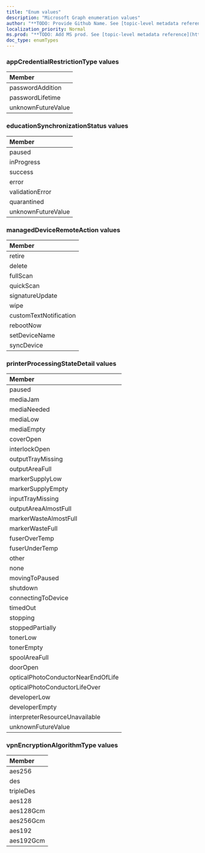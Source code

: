 ```yaml
---
title: "Enum values"
description: "Microsoft Graph enumeration values"
author: "**TODO: Provide Github Name. See [topic-level metadata reference](https://msgo.azurewebsites.net/add/document/guidelines/metadata.html#topic-level-metadata)**"
localization_priority: Normal
ms.prod: "**TODO: Add MS prod. See [topic-level metadata reference](https://msgo.azurewebsites.net/add/document/guidelines/metadata.html#topic-level-metadata)**"
doc_type: enumTypes
---
```


### appCredentialRestrictionType values 



|Member|
|:---|
|passwordAddition|
|passwordLifetime|
|unknownFutureValue|

### educationSynchronizationStatus values 



|Member|
|:---|
|paused|
|inProgress|
|success|
|error|
|validationError|
|quarantined|
|unknownFutureValue|

### managedDeviceRemoteAction values 



|Member|
|:---|
|retire|
|delete|
|fullScan|
|quickScan|
|signatureUpdate|
|wipe|
|customTextNotification|
|rebootNow|
|setDeviceName|
|syncDevice|

### printerProcessingStateDetail values 



|Member|
|:---|
|paused|
|mediaJam|
|mediaNeeded|
|mediaLow|
|mediaEmpty|
|coverOpen|
|interlockOpen|
|outputTrayMissing|
|outputAreaFull|
|markerSupplyLow|
|markerSupplyEmpty|
|inputTrayMissing|
|outputAreaAlmostFull|
|markerWasteAlmostFull|
|markerWasteFull|
|fuserOverTemp|
|fuserUnderTemp|
|other|
|none|
|movingToPaused|
|shutdown|
|connectingToDevice|
|timedOut|
|stopping|
|stoppedPartially|
|tonerLow|
|tonerEmpty|
|spoolAreaFull|
|doorOpen|
|opticalPhotoConductorNearEndOfLife|
|opticalPhotoConductorLifeOver|
|developerLow|
|developerEmpty|
|interpreterResourceUnavailable|
|unknownFutureValue|

### vpnEncryptionAlgorithmType values 



|Member|
|:---|
|aes256|
|des|
|tripleDes|
|aes128|
|aes128Gcm|
|aes256Gcm|
|aes192|
|aes192Gcm|

